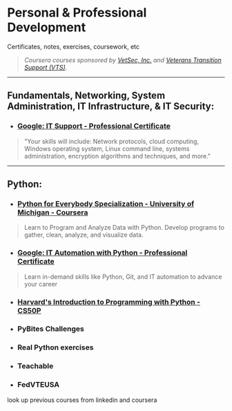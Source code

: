 # Personal & Professional Development
Certificates, notes, exercises, coursework, etc

> *Coursera courses sponsored by [VetSec, Inc.](https://veteransec.org/) and [Veterans Transition Support (VTS)](https://veteranstransitionsupport.org/).*

***

## Fundamentals, Networking, System Administration, IT Infrastructure, & IT Security:

- ### [Google: IT Support - Professional Certificate](Courses/00-Google-IT-Support-Professional-Certificate.md)
> "Your skills will include: Network protocols, cloud computing, Windows operating system, Linux command line, systems administration, encryption algorithms and techniques, and more." 


***

## Python:


- ### [Python for Everybody Specialization - University of Michigan - Coursera](Courses/Python-For-Everybody-Specialization.md)
> Learn to Program and Analyze Data with Python. Develop programs to gather, clean, analyze, and visualize data.




- ### [Google: IT Automation with Python - Professional Certificate](Courses/01-Google-IT-Automation-with-Python-Professional-Certificate.md)
> Learn in-demand skills like Python, Git, and IT automation to advance your career


- ### [Harvard's Introduction to Programming with Python - CS50P](Courses/Harvard-Python-CS50P.md)


 - ### PyBites Challenges

- ### Real Python exercises

- ### Teachable 

- ### FedVTEUSA


look up previous courses from linkedin and coursera
